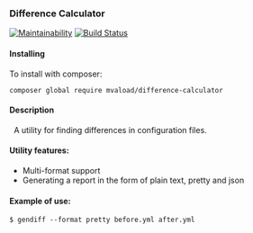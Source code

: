 ### Difference Calculator  

[![Maintainability](https://api.codeclimate.com/v1/badges/615cc3e7587fbe698ad8/maintainability)](https://codeclimate.com/github/mvaload/difference-calculator/maintainability) [![Build Status](https://travis-ci.com/mvaload/php-project-lvl2.svg?branch=master)](https://travis-ci.com/mvaload/php-project-lvl2)  

#### Installing

To install with composer:

```
composer global require mvaload/difference-calculator
```   

#### Description 
  A utility for finding differences in configuration files.

#### Utility features:

* Multi-format support
* Generating a report in the form of plain text, pretty and json  

#### Example of use:  

```
$ gendiff --format pretty before.yml after.yml
```